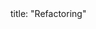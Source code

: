 <frontmatter>
title: "Refactoring"
</frontmatter>

<include src="container-inPage-asFlat.md" boilerplate />